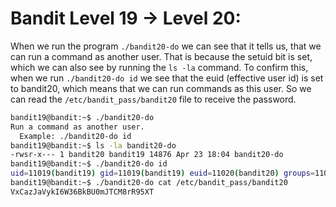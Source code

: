 # Bandit Level 19 -> Level 20:

When we run the program `./bandit20-do` we can see that it tells us, that we can run a command as another user. That is because the setuid bit is set, which we can also see by running the `ls -la` command. To confirm this, when we run `./bandit20-do id` we see that the euid (effective user id) is set to bandit20, which means that we can run commands as this user. So we can read the `/etc/bandit_pass/bandit20` file to receive the password.

```sh
bandit19@bandit:~$ ./bandit20-do
Run a command as another user.
  Example: ./bandit20-do id
bandit19@bandit:~$ ls -la bandit20-do
-rwsr-x--- 1 bandit20 bandit19 14876 Apr 23 18:04 bandit20-do
bandit19@bandit:~$ ./bandit20-do id
uid=11019(bandit19) gid=11019(bandit19) euid=11020(bandit20) groups=11019(bandit19)
bandit19@bandit:~$ ./bandit20-do cat /etc/bandit_pass/bandit20
VxCazJaVykI6W36BkBU0mJTCM8rR95XT
```
